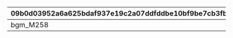 |09b0d03952a6a625bdaf937e19c2a07ddfddbe10bf9be7cb3fb585445383f01d|84fdd9cd0a629bcbb49dc329217caef47c6ff8cb2e6f5cafe56026a78b497e8b|feb49f233fa65fd14833700e53fa645fd70f418143083c4eefa810028c869de9|
| --- | --- | --- |
|bgm_M258|20017|bgm_M258|